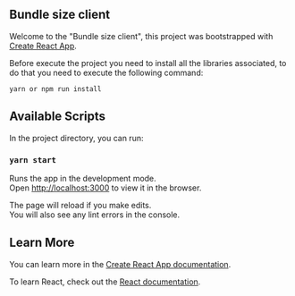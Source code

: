 ## Bundle size client

Welcome to the "Bundle size client", this project was bootstrapped with [Create React App](https://github.com/facebook/create-react-app).

Before execute the project you need to install all the libraries associated, to do that you need to execute the following command:

```
yarn or npm run install
```

## Available Scripts

In the project directory, you can run:

### `yarn start`

Runs the app in the development mode.<br />
Open [http://localhost:3000](http://localhost:3000) to view it in the browser.

The page will reload if you make edits.<br />
You will also see any lint errors in the console.


## Learn More

You can learn more in the [Create React App documentation](https://facebook.github.io/create-react-app/docs/getting-started).

To learn React, check out the [React documentation](https://reactjs.org/).
